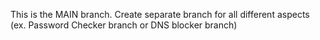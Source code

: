 This is the MAIN branch.
Create separate branch for all different aspects (ex. Password Checker branch or DNS blocker branch)

